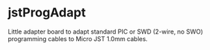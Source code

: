# jstProgAdapt
Little adapter board to adapt standard PIC or SWD (2-wire, no SWO) programming cables to Micro JST 1.0mm cables.
